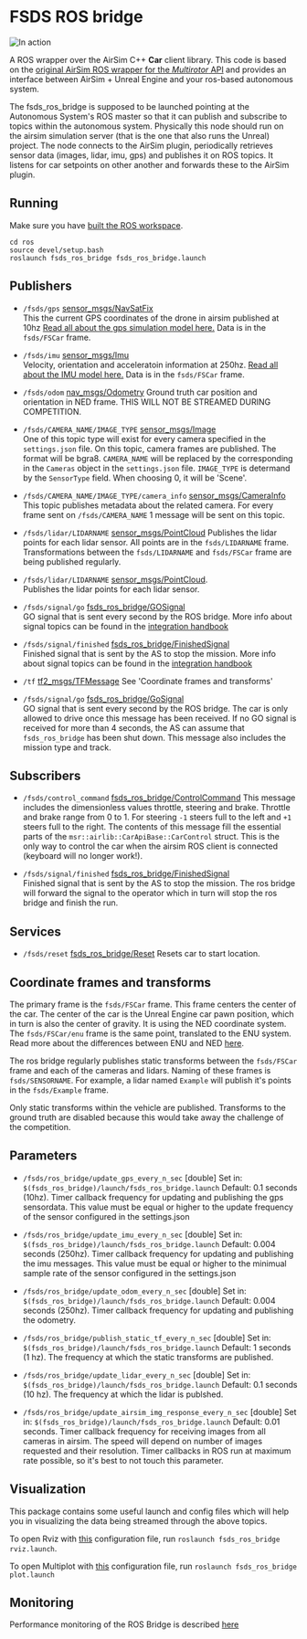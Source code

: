 # FSDS ROS bridge

![In action](images/fsds.png)

A ROS wrapper over the AirSim C++ **Car** client library. This code is based on the [original AirSim ROS wrapper for the *Multirotor* API](https://github.com/microsoft/AirSim/tree/master/ros/src/airsim_ros_interface) and provides an interface between AirSim + Unreal Engine and your ros-based autonomous system. 

The fsds_ros_bridge is supposed to be launched pointing at the Autonomous System's ROS master so that it can publish and subscribe to topics within the autonomous system. 
Physically this node should run on the airsim simulation server (that is the one that also runs the Unreal) project.
The node connects to the AirSim plugin, periodically retrieves sensor data (images, lidar, imu, gps) and publishes it on ROS topics.
It listens for car setpoints on other another and forwards these to the AirSim plugin.

## Running
Make sure you have [built the ROS workspace](building-ros.md).

```
cd ros
source devel/setup.bash
roslaunch fsds_ros_bridge fsds_ros_bridge.launch
```

## Publishers
- `/fsds/gps` [sensor_msgs/NavSatFix](https://docs.ros.org/api/sensor_msgs/html/msg/NavSatFix.html)   
This the current GPS coordinates of the drone in airsim published at 10hz
[Read all about the gps simulation model here.](gps.md)
Data is in the `fsds/FSCar` frame.

- `/fsds/imu` [sensor_msgs/Imu](http://docs.ros.org/melodic/api/sensor_msgs/html/msg/Imu.html)   
Velocity, orientation and acceleratoin information at 250hz.
[Read all about the IMU model here.](imu.md)
Data is in the `fsds/FSCar` frame.

- `/fsds/odom` [nav_msgs/Odometry](https://docs.ros.org/api/nav_msgs/html/msg/Odometry.html)
Ground truth car position and orientation in NED frame. THIS WILL NOT BE STREAMED DURING COMPETITION.

- `/fsds/CAMERA_NAME/IMAGE_TYPE` [sensor_msgs/Image](https://docs.ros.org/api/sensor_msgs/html/msg/Image.html)   
One of this topic type will exist for every camera specified in the `settings.json` file.
On this topic, camera frames are published. The format will be bgra8. 
`CAMERA_NAME` will be replaced by the corresponding in the `Cameras` object in the `settings.json` file.
`IMAGE_TYPE` is determand by the `SensorType` field. 
When choosing 0, it will be 'Scene'.

- `/fsds/CAMERA_NAME/IMAGE_TYPE/camera_info` [sensor_msgs/CameraInfo](https://docs.ros.org/api/sensor_msgs/html/msg/CameraInfo.html)
This topic publishes metadata about the related camera.
For every frame sent on `/fsds/CAMERA_NAME` 1 message will be sent on this topic.

- `/fsds/lidar/LIDARNAME` [sensor_msgs/PointCloud](http://docs.ros.org/melodic/api/sensor_msgs/html/msg/PointCloud.html)
Publishes the lidar points for each lidar sensor.
All points are in the `fsds/LIDARNAME` frame.
Transformations between the `fsds/LIDARNAME` and `fsds/FSCar` frame are being published regularly.

- `/fsds/lidar/LIDARNAME` [sensor_msgs/PointCloud](http://docs.ros.org/melodic/api/sensor_msgs/html/msg/PointCloud.html).   
  Publishes the lidar points for each lidar sensor.

- `/fsds/signal/go` [fsds_ros_bridge/GOSignal](../ros/src/fsds_ros_bridge/msg/GoSignal.msg)  
  GO signal that is sent every second by the ROS bridge. More info about signal topics can be found in the [integration handbook](integration-handbook.md)

- `/fsds/signal/finished` [fsds_ros_bridge/FinishedSignal](../ros/src/fsds_ros_bridge/msg/FinishedSignal.msg)  
  Finished signal that is sent by the AS to stop the mission. More info about signal topics can be found in the [integration handbook](integration-handbook.md)

- `/tf` [tf2_msgs/TFMessage](https://docs.ros.org/api/tf2_msgs/html/msg/TFMessage.html)
See 'Coordinate frames and transforms'

- `/fsds/signal/go` [fsds_ros_bridge/GoSignal](../ros/src/fsds_ros_bridge/msg/GoSignal.msg)  
GO signal that is sent every second by the ROS bridge. The car is only allowed to drive once this message has been received. 
If no GO signal is received for more than 4 seconds, the AS can assume that `fsds_ros_bridge` has been shut down.
This message also includes the mission type and track.

## Subscribers
- `/fsds/control_command` [fsds_ros_bridge/ControlCommand](../ros/src/fsds_ros_bridge/msg/ControlCommand.msg) 
This message includes the dimensionless values throttle, steering and brake. 
Throttle and brake range from 0 to 1.
For steering `-1` steers full to the left and `+1` steers full to the right.
The contents of this message fill the essential parts of the `msr::airlib::CarApiBase::CarControl` struct. 
This is the only way to control the car when the airsim ROS client is connected (keyboard will no longer work!).

- `/fsds/signal/finished` [fsds_ros_bridge/FinishedSignal](../ros/src/fsds_ros_bridge/msg/FinishedSignal.msg)  
Finished signal that is sent by the AS to stop the mission.
The ros bridge will forward the signal to the operator which in turn will stop the ros bridge and finish the run.

## Services

- `/fsds/reset` [fsds_ros_bridge/Reset](../ros/src/fsds_ros_bridge/srv/Empty.html)
 Resets car to start location.

## Coordinate frames and transforms

The primary frame is the `fsds/FSCar` frame.
This frame centers the center of the car.
The center of the car is the Unreal Engine car pawn position, which in turn is also the center of gravity.
It is using the NED coordinate system.
The `fsds/FSCar/enu` frame is the same point, translated to the ENU system.
Read more about the differences between ENU and NED [here](https://en.wikipedia.org/wiki/Local_tangent_plane_coordinates).

The ros bridge regularly publishes static transforms between the `fsds/FSCar` frame and each of the cameras and lidars.
Naming of these frames is `fsds/SENSORNAME`.
For example, a lidar named `Example` will publish it's points in the `fsds/Example` frame.

Only static transforms within the vehicle are published.
Transforms to the ground truth are disabled because this would take away the challenge of the competition.

## Parameters
- `/fsds/ros_bridge/update_gps_every_n_sec` [double]
  Set in: `$(fsds_ros_bridge)/launch/fsds_ros_bridge.launch`
  Default: 0.1 seconds (10hz).
  Timer callback frequency for updating and publishing the gps sensordata.
  This value must be equal or higher to the update frequency of the sensor configured in the settings.json

- `/fsds/ros_bridge/update_imu_every_n_sec` [double]
  Set in: `$(fsds_ros_bridge)/launch/fsds_ros_bridge.launch`
  Default: 0.004 seconds (250hz).
  Timer callback frequency for updating and publishing the imu messages.
  This value must be equal or higher to the minimual sample rate of the sensor configured in the settings.json

- `/fsds/ros_bridge/update_odom_every_n_sec` [double]
  Set in: `$(fsds_ros_bridge)/launch/fsds_ros_bridge.launch`
  Default: 0.004 seconds (250hz).
  Timer callback frequency for updating and publishing the odometry.

- `/fsds/ros_bridge/publish_static_tf_every_n_sec` [double]
  Set in: `$(fsds_ros_bridge)/launch/fsds_ros_bridge.launch`
  Default: 1 seconds (1 hz).
  The frequency at which the static transforms are published.

- `/fsds/ros_bridge/update_lidar_every_n_sec` [double]
  Set in: `$(fsds_ros_bridge)/launch/fsds_ros_bridge.launch`
  Default: 0.1 seconds (10 hz).
  The frequency at which the lidar is publshed.

- `/fsds/ros_bridge/update_airsim_img_response_every_n_sec` [double]
  Set in: `$(fsds_ros_bridge)/launch/fsds_ros_bridge.launch`
  Default: 0.01 seconds.
  Timer callback frequency for receiving images from all cameras in airsim.
  The speed will depend on number of images requested and their resolution.
  Timer callbacks in ROS run at maximum rate possible, so it's best to not touch this parameter.

## Visualization
This package contains some useful launch and config files which will help you in visualizing the data being streamed through the above topics.

To open Rviz with [this](../ros/src/fsds/config/rviz/default.rviz) configuration file, run `roslaunch fsds_ros_bridge rviz.launch`.

To open Multiplot with [this](../ros/src/fsds/config/multiplot/multiplot.xml) configuration file, run `roslaunch fsds_ros_bridge plot.launch`

## Monitoring
Performance monitoring of the ROS Bridge is described [here](statistics.md)